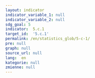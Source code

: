 ```yaml
---
layout: indicator
indicator_variable_1: null
indicator_variable_2: null
sdg_goal: 5
indicator:  5.c.1
target_id:  '5.c.1'
permalink: /en/statistics_glob/5-c-1/
pre: null
graph: null
source_url: null
lang:  en
kategorie: null
zmienne: null
---
```

